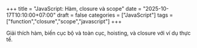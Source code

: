+++
title = "JavaScript: Hàm, closure và scope"
date = "2025-10-17T10:10:00+07:00"
draft = false
categories = ["JavaScript"]
tags = ["function","closure","scope","javascript"]
+++

Giải thích hàm, biến cục bộ và toàn cục, hoisting, và closure với ví dụ thực tế.
